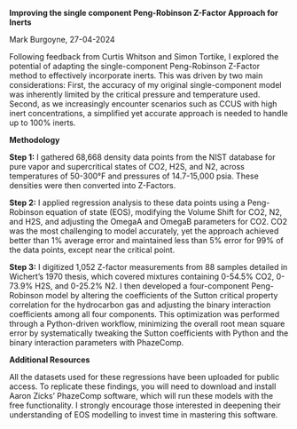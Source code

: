 **Improving the single component Peng-Robinson Z-Factor Approach for Inerts**

Mark Burgoyne, 27-04-2024

Following feedback from Curtis Whitson and Simon Tortike, I explored the potential of adapting the single-component Peng-Robinson Z-Factor method to effectively incorporate inerts. This was driven by two main considerations: First, the accuracy of my original single-component model was inherently limited by the critical pressure and temperature used. Second, as we increasingly encounter scenarios such as CCUS with high inert concentrations, a simplified yet accurate approach is needed to handle up to 100% inerts.

**Methodology**

**Step 1:** I gathered 68,668 density data points from the NIST database for pure vapor and supercritical states of CO2, H2S, and N2, across temperatures of 50-300°F and pressures of 14.7-15,000 psia. These densities were then converted into Z-Factors.

**Step 2:** I applied regression analysis to these data points using a Peng-Robinson equation of state (EOS), modifying the Volume Shift for CO2, N2, and H2S, and adjusting the OmegaA and OmegaB parameters for CO2. CO2 was the most challenging to model accurately, yet the approach achieved better than 1% average error and maintained less than 5% error for 99% of the data points, except near the critical point.

**Step 3:** I digitized 1,052 Z-factor measurements from 88 samples detailed in Wichert’s 1970 thesis, which covered mixtures containing 0-54.5% CO2, 0-73.9% H2S, and 0-25.2% N2. I then developed a four-component Peng-Robinson model by altering the coefficients of the Sutton critical property correlation for the hydrocarbon gas and adjusting the binary interaction coefficients among all four components. This optimization was performed through a Python-driven workflow, minimizing the overall root mean square error by systematically tweaking the Sutton coefficients with Python and the binary interaction parameters with PhazeComp.

**Additional Resources**

All the datasets used for these regressions have been uploaded for public access. To replicate these findings, you will need to download and install Aaron Zicks’ PhazeComp software, which will run these models with the free functionality. I strongly encourage those interested in deepening their understanding of EOS modelling to invest time in mastering this software.
